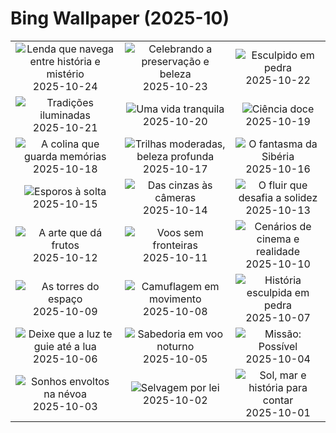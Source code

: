 # Bing Wallpaper (2025-10)

|  |  |  |
|:---:|:---:|:---:|
| ![](https://www.bing.com/th?id=OHR.QueenMary_PT-BR2038443007_400x240.jpg "Lenda que navega entre história e mistério") 2025-10-24 | ![](https://www.bing.com/th?id=OHR.PondCave_PT-BR4920189612_400x240.jpg "Celebrando a preservação e beleza") 2025-10-23 | ![](https://www.bing.com/th?id=OHR.BulgariaRocks_PT-BR2901045290_400x240.jpg "Esculpido em pedra") 2025-10-22 |
| ![](https://www.bing.com/th?id=OHR.DiyaDiwali_PT-BR8948421877_400x240.jpg "Tradições iluminadas") 2025-10-21 | ![](https://www.bing.com/th?id=OHR.HoffmansSloth_PT-BR5106074004_400x240.jpg "Uma vida tranquila") 2025-10-20 | ![](https://www.bing.com/th?id=OHR.AppleHarvest_PT-BR5524058975_400x240.jpg "Ciência doce") 2025-10-19 |
| ![](https://www.bing.com/th?id=OHR.SilburyHill_PT-BR5871845476_400x240.jpg "A colina que guarda memórias") 2025-10-18 | ![](https://www.bing.com/th?id=OHR.RockRiverFalls_PT-BR6243828889_400x240.jpg "Trilhas moderadas, beleza profunda") 2025-10-17 | ![](https://www.bing.com/th?id=OHR.SiberianLynx_PT-BR2004015502_400x240.jpg "O fantasma da Sibéria") 2025-10-16 |
| ![](https://www.bing.com/th?id=OHR.AmethystLaccaria_PT-BR2131819157_400x240.jpg "Esporos à solta") 2025-10-15 | ![](https://www.bing.com/th?id=OHR.OiaSantorini_PT-BR4517893806_400x240.jpg "Das cinzas às câmeras") 2025-10-14 | ![](https://www.bing.com/th?id=OHR.HinterseeWaterfall_PT-BR2829623135_400x240.jpg "O fluir que desafia a solidez") 2025-10-13 |
| ![](https://www.bing.com/th?id=OHR.DiaCriancas_PT-BR4646526292_400x240.jpg "A arte que dá frutos") 2025-10-12 | ![](https://www.bing.com/th?id=OHR.WoodDuckHen_PT-BR4872632595_400x240.jpg "Voos sem fronteiras") 2025-10-11 | ![](https://www.bing.com/th?id=OHR.MonurikiFiji_PT-BR5100753810_400x240.jpg "Cenários de cinema e realidade") 2025-10-10 |
| ![](https://www.bing.com/th?id=OHR.WebbPillars_PT-BR6044828934_400x240.jpg "As torres do espaço") 2025-10-09 | ![](https://www.bing.com/th?id=OHR.OctopusCyanea_PT-BR6333276319_400x240.jpg "Camuflagem em movimento") 2025-10-08 | ![](https://www.bing.com/th?id=OHR.SaoMiguel_PT-BR6587333283_400x240.jpg "História esculpida em pedra") 2025-10-07 |
| ![](https://www.bing.com/th?id=OHR.AnshunBridge_PT-BR6404226352_400x240.jpg "Deixe que a luz te guie até a lua") 2025-10-06 | ![](https://www.bing.com/th?id=OHR.TeacherOwl_PT-BR6486384324_400x240.jpg "Sabedoria em voo noturno") 2025-10-05 | ![](https://www.bing.com/th?id=OHR.DragonEndeavour_PT-BR6949241146_400x240.jpg "Missão: Possível") 2025-10-04 |
| ![](https://www.bing.com/th?id=OHR.SkyeHeather_PT-BR7113823627_400x240.jpg "Sonhos envoltos na névoa") 2025-10-03 | ![](https://www.bing.com/th?id=OHR.OxbowBend_PT-BR2338383870_400x240.jpg "Selvagem por lei") 2025-10-02 | ![](https://www.bing.com/th?id=OHR.PraiaPortoGalinhas_PT-BR2218477838_400x240.jpg "Sol, mar e história para contar") 2025-10-01 |
